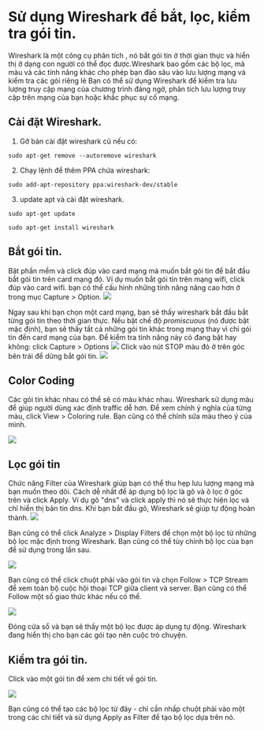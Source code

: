 # Sử dụng Wireshark để bắt, lọc, kiểm tra gói tin.

Wireshark là một công cụ phân tích , nó bắt gói tin ở thời gian thực và hiển thị ở dạng con người có thể đọc được.Wireshark bao gồm các bộ lọc, mã màu và các tính năng khác cho phép bạn đào sâu vào lưu lượng mạng và kiểm tra các gói riêng lẻ
Bạn có thể sử dụng Wireshark để kiểm tra lưu lượng truy cập mạng của chương trình đáng ngờ, phân tích lưu lượng truy cập trên mạng của bạn hoặc khắc phục sự cố mạng.
## Cài đặt Wireshark.
1. Gỡ bản cài đặt wireshark cũ nếu có:
```
sudo apt-get remove --autoremove wireshark
```
2. Chạy lệnh để thêm PPA chứa wireshark:
```
sudo add-apt-repository ppa:wireshark-dev/stable
```
3. update apt và cài đặt wireshark.
```
sudo apt-get update

sudo apt-get install wireshark
```
## Bắt gói tin.
Bật phần mềm và click đúp vào card mạng mà muốn bắt gói tin để bắt đầu bắt gói tin trên card mạng đó. Ví dụ muốn bắt gói tin trên mạng wifi, click đúp vào card wifi. bạn có thể cấu hình những tính năng nâng cao hơn ở trong mục Capture > Option.
![](http://i.imgur.com/TqrdFxs.png)

Ngay sau khi bạn chọn một card mạng, bạn sẽ thấy wireshark bắt đầu bắt từng gói tin theo thời gian thực.
Nếu bật chế độ *promiscuous* (nó được bật mặc định), bạn sẽ thấy tất cả những gói tin khác trong mạng thay vì chỉ gói tin đến card mạng của bạn. Để kiểm tra tính năng này có đang bật hay không: click Capture > Options
![](http://i.imgur.com/wRq91mo.png)
Click vào nút STOP màu đỏ ở trên góc bên trái để dừng bắt gói tin.
![](http://i.imgur.com/E4IxFNs.png)
## Color Coding
Các gói tin khác nhau có thể sẽ có màu khác nhau. Wireshark sử dụng màu để giúp người dùng xác định traffic dễ hơn.
Để xem chính ý nghĩa của từng màu, click View > Coloring rule. Bạn cũng có thể chỉnh sửa màu theo ý của mình.

![](http://i.imgur.com/GcgcQPG.png)

## Lọc gói tin
Chức năng Filter của Wireshark giúp bạn có thể thu hẹp lưu lượng mạng mà bạn muốn theo dõi.
Cách dễ nhất để áp dụng bộ lọc là gõ và ô lọc ở góc trên và click Apply. Ví dụ gõ "dns" và click apply thì nó sẽ thực hiện lọc và chỉ hiển thị bản tin dns. Khi bạn bắt đầu gõ, Wireshark sẽ giúp tự động hoàn thành.
![](http://i.imgur.com/w4qgmgO.png)

Bạn cũng có thể click Analyze > Display Filters để chọn một bộ lọc từ những bộ lọc mặc định trong Wireshark. Bạn cũng có thể tùy chỉnh bộ lọc của bạn để sử dụng trong lần sau.

 ![](http://i.imgur.com/jHDwBri.png)

Bạn cũng có thể click chuột phải vào gói tin và chọn Follow > TCP Stream để xem toàn bộ cuộc hội thoại TCP giữa client và server. Bạn cũng có thể Follow một số giao thức khác nếu có thể.

 ![](http://i.imgur.com/z94ZOio.png)

Đóng cửa sổ và bạn sẽ thấy một bộ lọc được áp dụng tự động. Wireshark đang hiển thị cho bạn các gói tạo nên cuộc trò chuyện.

## Kiểm tra gói tin.
Click vào một gói tin để xem chi tiết về gói tin.

![](http://i.imgur.com/lgksXvU.png)

Bạn cũng có thể tạo các bộ lọc từ đây - chỉ cần nhấp chuột phải vào một trong các chi tiết và sử dụng  Apply as Filter để tạo bộ lọc dựa trên nó.
